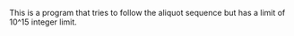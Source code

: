 This is a program that tries to follow the aliquot sequence but has a limit of
10^15 integer limit.
